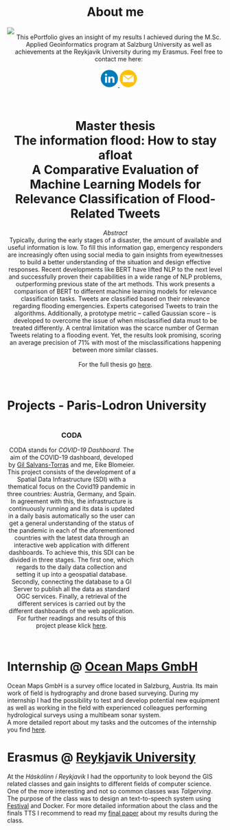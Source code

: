 <html lang="en">
    <style>
        .grid-container2 {
            display: grid;
            grid-template-columns: auto auto;
        }
        .grid-container3 {
            display: grid;
            grid-template-columns: 300px 300px 300px; 
        }
        .grid-item {
            text-align: center;
        }
    </style>
    <body>
        <h1 style="text-align: center;">About me</h1>
        <div class="grid-container2">
            <div class="grid-item">
                <img src="https://github.com/fightingpilot/my.eportfolio.io/blob/main/_MG_3513_cut_color.jpg?raw=true" width="80%">
            </div>
            <div class="grid-item">
                <p>This ePortfolio gives an insight of my results I achieved during the M.Sc. Applied Geoinformatics program at Salzburg University as well as achievements at the Reykjavik University during my Erasmus. Feel free to contact me here:
                    <br><br>
                    <a href="https://www.linkedin.com/in/eike-blomeier-224362200/" target="_blank">
                        <img src="https://github.com/fightingpilot/my.eportfolio.io/blob/main/linkedin.png?raw=true" width="40" height="40">
                    </a>
                    <a href="mailto:eike.blomeier@live.de" target="_blank">
                        <img src="https://github.com/fightingpilot/my.eportfolio.io/blob/main/email_3686989.png?raw=true" width="40" height="40">
                    </a>
                </p>
            </div>
        </div>
        <br>
        <h1 style="text-align: center;">
            <strong>Master thesis</strong><br>The       information flood: How to stay afloat<br>
            A Comparative Evaluation of Machine Learning Models for Relevance Classification of Flood-Related Tweets</h1>
        <p style="text-align: center;">
            <i>Abstract</i><br>
            Typically, during the early stages of a disaster, the amount of available and useful information is low. To fill this information gap, emergency responders are increasingly often using social media to gain insights from eyewitnesses to build a better understanding of the situation and design  effective responses. Recent developments like BERT have lifted NLP to the next level and successfully proven their capabilities in a wide range of NLP problems, outperforming previous state of the art methods. This work presents a comparison of BERT to different machine learning models for relevance classification tasks. Tweets are classified based on their relevance regarding flooding emergencies. Experts categorised Tweets to train the algorithms. Additionally, a prototype metric – called Gaussian score – is developed to overcome the issue of when misclassified data must to be treated differently.  A central limitation was the scarce number of German Tweets relating to a flooding event. Yet, the results look promising, scoring an average precision of 71% with most of the misclassifications happening between more similar classes.<br><br>
            For the full thesis go <a href="https://github.com/fightingpilot/my.eportfolio.io/blob/main/documents/Masterarbeit_EikeBlomeier.pdf">here</a>.
        </p>
        <br>
        <h1>Projects - Paris-Lodron University</h1>
        <div class="grid-container3">
            <div class="grid-item">
                <h3 style="text-align: center;">CODA</h3>
                <p>
                    CODA stands for <i>COVID-19 Dashboard</i>. The aim of the COVID-19 dashboard, developed by
                    <a href="https://www.linkedin.com/in/gil-salvans-torras-b4a231138/" target="_blank">Gil Salvans-Torras</a> and me, Eike Blomeier. This project consists of the development of a Spatial Data Infrastructure (SDI) with a thematical focus on the Covid19 pandemic in three countries: Austria, Germany, and Spain. In agreement with this, the infrastructure is continuously running and its data is updated in a daily basis automatically so the user can get a general understanding of the status of the pandemic in each of the aforementioned countries with the latest data through an interactive web application with different dashboards. To achieve this, this SDI can be divided in three stages. The first one, which regards to the daily data collection and setting it up into a geospatial database. Secondly, connecting the database to a GI Server to publish all the data as standard OGC services. Finally, a retrieval of the different services is carried out by the different dashboards of the web application.<br>
                    For further readings and results of this project please klick <a href="https://github.com/fightingpilot/my.eportfolio.io/blob/main/documents/Blomeier_Salvans_CODA_FinalDocumentation.pdf" target="_blank">here</a>.
                </p>
            </div>
            <div class="grid-item">
            </div>
        </div>
        <br>
        <h1>Internship @ <a href="https://www.ocean-maps.com/">Ocean Maps GmbH</a></h1>
        <p>
            Ocean Maps GmbH is a survey office located in Salzburg, Austria. Its main work of field is hydrography and drone based surveying. During my internship I had the possibility to test and develop potential new equipment as well as working in the field with experienced colleagues performing hydrological surveys using a multibeam sonar system.<br>
            A more detailed report about my tasks and the outcomes of the internship you find <a href="https://github.com/fightingpilot/my.eportfolio.io/blob/main/documents/Internship_report.pdf" target="_blank">here</a>.
        </p>
        <h1>Erasmus @ <a href="https://en.ru.is/" target="_blank">Reykjavik University</a></h1>
        <p>
            At the <i>Háskólinn í Reykjavík</i> I had the opportunity to look beyond the GIS related classes and gain insights to different fields of computer science. One of the more interesting and not so common classes was <i>Talgerving</i>. The purpose of the class was to design an text-to-speech system using <a href="https://www.cstr.ed.ac.uk/projects/festival/" target="_blank">Festival</a> and Docker. For more detailed information about the class and the finals TTS I recommend to read my <a href="https://github.com/fightingpilot/my.eportfolio.io/blob/main/documents/Final_Blomeier.pdf" target="_blank">final paper</a> about my results during the class.
        </p>
    </body>
</html>
